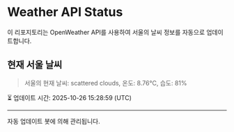 
# Weather API Status

이 리포지토리는 OpenWeather API를 사용하여 서울의 날씨 정보를 자동으로 업데이트합니다.

## 현재 서울 날씨
> 서울의 현재 날씨: scattered clouds, 온도: 8.76°C, 습도: 81%

⏳ 업데이트 시간: 2025-10-26 15:28:59 (UTC)

---
자동 업데이트 봇에 의해 관리됩니다.
